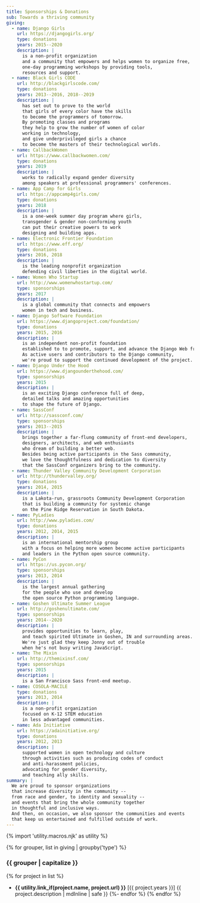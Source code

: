 ```yaml
---
title: Sponsorships & Donations
sub: Towards a thriving community
giving:
  - name: Django Girls
    url: https://djangogirls.org/
    type: donations
    years: 2015--2020
    description: |
      is a non-profit organization
      and a community that empowers and helps women to organize free,
      one-day programming workshops by providing tools,
      resources and support.
  - name: Black Girls CODE
    url: http://blackgirlscode.com/
    type: donations
    years: 2013--2016, 2018--2019
    description: |
      has set out to prove to the world
      that girls of every color have the skills
      to become the programmers of tomorrow.
      By promoting classes and programs
      they help to grow the number of women of color
      working in technology,
      and give underprivileged girls a chance
      to become the masters of their technological worlds.
  - name: CallbackWomen
    url: https://www.callbackwomen.com/
    type: donations
    years: 2019
    description: |
      works to radically expand gender diversity
      among speakers at professional programmers' conferences.
  - name: App Camp for Girls
    url: https://appcamp4girls.com/
    type: donations
    years: 2018
    description: |
      is a one-week summer day program where girls,
      transgender & gender non-conforming youth
      can put their creative powers to work
      designing and building apps.
  - name: Electronic Frontier Foundation
    url: https://www.eff.org/
    type: donations
    years: 2016, 2018
    description: |
      is the leading nonprofit organization
      defending civil liberties in the digital world.
  - name: Women Who Startup
    url: http://www.womenwhostartup.com/
    type: sponsorships
    years: 2017
    description: |
      is a global community that connects and empowers
      women in tech and business.
  - name: Django Software Foundation
    url: https://www.djangoproject.com/foundation/
    type: donations
    years: 2015, 2016
    description: |
      is an independent non-profit foundation
      established to to promote, support, and advance the Django Web framework.
      As active users and contributors to the Django community,
      we're proud to support the continued development of the project.
  - name: Django Under the Hood
    url: https://www.djangounderthehood.com/
    type: sponsorships
    years: 2015
    description: |
      is an exciting Django conference full of deep,
      detailed talks and amazing opportunities
      to shape the future of Django.
  - name: SassConf
    url: http://sassconf.com/
    type: sponsorships
    years: 2013--2015
    description: |
      brings together a far-flung community of front-end developers,
      designers, architects, and web enthusiasts
      who dream of building a better web.
      Besides being active participants in the Sass community,
      we love the thoughtfulness and dedication to diversity
      that the SassConf organizers bring to the community.
  - name: Thunder Valley Community Development Corporation
    url: http://thundervalley.org/
    type: donations
    years: 2014, 2015
    description: |
      is a Lakota-run, grassroots Community Development Corporation
      that is building a community for systemic change
      on the Pine Ridge Reservation in South Dakota.
  - name: PyLadies
    url: http://www.pyladies.com/
    type: donations
    years: 2012, 2014, 2015
    description: |
      is an international mentorship group
      with a focus on helping more women become active participants
      and leaders in the Python open source community.
  - name: PyCon
    url: https://us.pycon.org/
    type: sponsorships
    years: 2013, 2014
    description: |
      is the largest annual gathering
      for the people who use and develop
      the open source Python programming language.
  - name: Goshen Ultimate Summer League
    url: http://goshenultimate.com/
    type: sponsorships
    years: 2014--2020
    description: |
      provides opportunities to learn, play,
      and teach spirited Ultimate in Goshen, IN and surrounding areas.
      We're just glad they keep Jonny out of trouble
      when he's not busy writing JavaScript.
  - name: The Mixin
    url: http://themixinsf.com/
    type: sponsorships
    years: 2015
    description: |
      is a San Francisco Sass front-end meetup.
  - name: COSOLA-MACILE
    type: donations
    years: 2013, 2014
    description: |
      is a non-profit organization
      focused on K-12 STEM education
      in less advantaged communities.
  - name: Ada Initiative
    url: https://adainitiative.org/
    type: donations
    years: 2012, 2013
    description: |
      supported women in open technology and culture
      through activities such as producing codes of conduct
      and anti-harassment policies,
      advocating for gender diversity,
      and teaching ally skills.
summary: |
  We are proud to sponsor organizations
  that increase diversity in the community --
  from race and gender, to identity and sexuality --
  and events that bring the whole community together
  in thoughtful and inclusive ways.
  And then, on occasion, we also sponsor the communities and events
  that keep us entertained and fulfilled outside of work.
---
```


{% import 'utility.macros.njk' as utility %}

{% for grouper, list in giving | groupby('type') %}
### {{ grouper | capitalize }}

{% for project in list %}
- **{{ utility.link_if(project.name, project.url) }}**
  [{{ project.years }}]
  {{ project.description | mdInline | safe }}
{%- endfor %}
{% endfor %}
